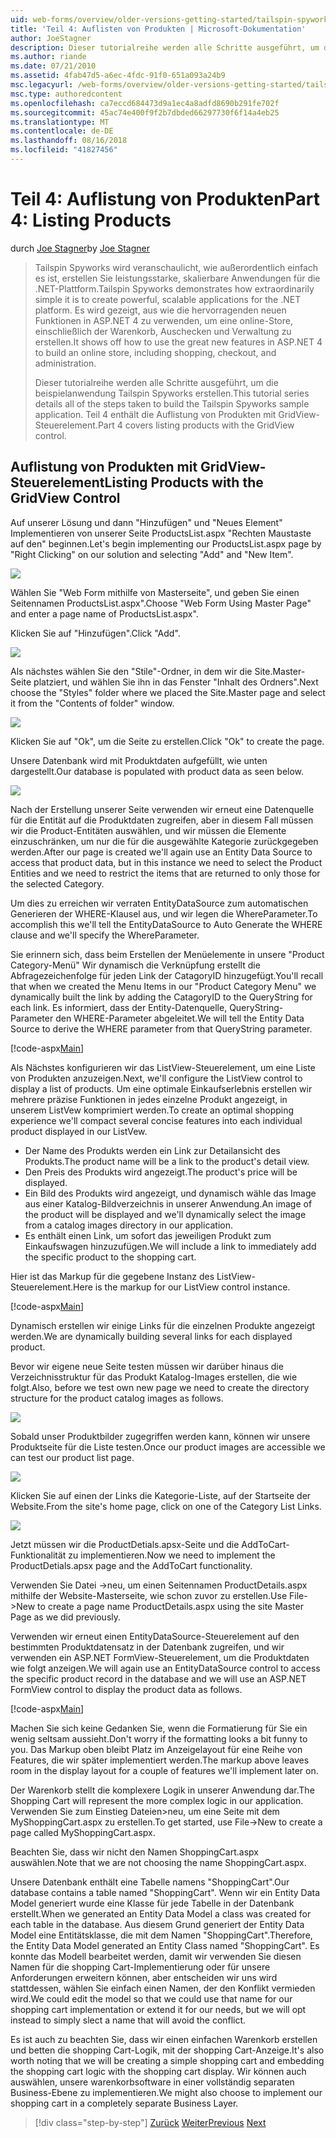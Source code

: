 ```yaml
---
uid: web-forms/overview/older-versions-getting-started/tailspin-spyworks/tailspin-spyworks-part-4
title: 'Teil 4: Auflisten von Produkten | Microsoft-Dokumentation'
author: JoeStagner
description: Dieser tutorialreihe werden alle Schritte ausgeführt, um die beispielanwendung Tailspin Spyworks erstellen. Teil 4 enthält die Auflistung von Produkten mit der GridView-Vertr....
ms.author: riande
ms.date: 07/21/2010
ms.assetid: 4fab47d5-a6ec-4fdc-91f0-651a093a24b9
msc.legacyurl: /web-forms/overview/older-versions-getting-started/tailspin-spyworks/tailspin-spyworks-part-4
msc.type: authoredcontent
ms.openlocfilehash: ca7eccd684473d9a1ec4a8adfd8690b291fe702f
ms.sourcegitcommit: 45ac74e400f9f2b7dbded66297730f6f14a4eb25
ms.translationtype: MT
ms.contentlocale: de-DE
ms.lasthandoff: 08/16/2018
ms.locfileid: "41827456"
---
```

<a name="part-4-listing-products"></a><span data-ttu-id="3a559-104">Teil 4: Auflistung von Produkten</span><span class="sxs-lookup"><span data-stu-id="3a559-104">Part 4: Listing Products</span></span>
====================
<span data-ttu-id="3a559-105">durch [Joe Stagner](https://github.com/JoeStagner)</span><span class="sxs-lookup"><span data-stu-id="3a559-105">by [Joe Stagner](https://github.com/JoeStagner)</span></span>

> <span data-ttu-id="3a559-106">Tailspin Spyworks wird veranschaulicht, wie außerordentlich einfach es ist, erstellen Sie leistungsstarke, skalierbare Anwendungen für die .NET-Plattform.</span><span class="sxs-lookup"><span data-stu-id="3a559-106">Tailspin Spyworks demonstrates how extraordinarily simple it is to create powerful, scalable applications for the .NET platform.</span></span> <span data-ttu-id="3a559-107">Es wird gezeigt, aus wie die hervorragenden neuen Funktionen in ASP.NET 4 zu verwenden, um eine online-Store, einschließlich der Warenkorb, Auschecken und Verwaltung zu erstellen.</span><span class="sxs-lookup"><span data-stu-id="3a559-107">It shows off how to use the great new features in ASP.NET 4 to build an online store, including shopping, checkout, and administration.</span></span>
> 
> <span data-ttu-id="3a559-108">Dieser tutorialreihe werden alle Schritte ausgeführt, um die beispielanwendung Tailspin Spyworks erstellen.</span><span class="sxs-lookup"><span data-stu-id="3a559-108">This tutorial series details all of the steps taken to build the Tailspin Spyworks sample application.</span></span> <span data-ttu-id="3a559-109">Teil 4 enthält die Auflistung von Produkten mit GridView-Steuerelement.</span><span class="sxs-lookup"><span data-stu-id="3a559-109">Part 4 covers listing products with the GridView control.</span></span>


## <a id="_Toc260221670"></a>  <span data-ttu-id="3a559-110">Auflistung von Produkten mit GridView-Steuerelement</span><span class="sxs-lookup"><span data-stu-id="3a559-110">Listing Products with the GridView Control</span></span>

<span data-ttu-id="3a559-111">Auf unserer Lösung und dann "Hinzufügen" und "Neues Element" Implementieren von unserer Seite ProductsList.aspx "Rechten Maustaste auf den" beginnen.</span><span class="sxs-lookup"><span data-stu-id="3a559-111">Let's begin implementing our ProductsList.aspx page by "Right Clicking" on our solution and selecting "Add" and "New Item".</span></span>

![](tailspin-spyworks-part-4/_static/image1.jpg)

<span data-ttu-id="3a559-112">Wählen Sie "Web Form mithilfe von Masterseite", und geben Sie einen Seitennamen ProductsList.aspx".</span><span class="sxs-lookup"><span data-stu-id="3a559-112">Choose "Web Form Using Master Page" and enter a page name of ProductsList.aspx".</span></span>

<span data-ttu-id="3a559-113">Klicken Sie auf "Hinzufügen".</span><span class="sxs-lookup"><span data-stu-id="3a559-113">Click "Add".</span></span>

![](tailspin-spyworks-part-4/_static/image2.jpg)

<span data-ttu-id="3a559-114">Als nächstes wählen Sie den "Stile"-Ordner, in dem wir die Site.Master-Seite platziert, und wählen Sie ihn in das Fenster "Inhalt des Ordners".</span><span class="sxs-lookup"><span data-stu-id="3a559-114">Next choose the "Styles" folder where we placed the Site.Master page and select it from the "Contents of folder" window.</span></span>

![](tailspin-spyworks-part-4/_static/image3.jpg)

<span data-ttu-id="3a559-115">Klicken Sie auf "Ok", um die Seite zu erstellen.</span><span class="sxs-lookup"><span data-stu-id="3a559-115">Click "Ok" to create the page.</span></span>

<span data-ttu-id="3a559-116">Unsere Datenbank wird mit Produktdaten aufgefüllt, wie unten dargestellt.</span><span class="sxs-lookup"><span data-stu-id="3a559-116">Our database is populated with product data as seen below.</span></span>

![](tailspin-spyworks-part-4/_static/image4.jpg)

<span data-ttu-id="3a559-117">Nach der Erstellung unserer Seite verwenden wir erneut eine Datenquelle für die Entität auf die Produktdaten zugreifen, aber in diesem Fall müssen wir die Product-Entitäten auswählen, und wir müssen die Elemente einzuschränken, um nur die für die ausgewählte Kategorie zurückgegeben werden.</span><span class="sxs-lookup"><span data-stu-id="3a559-117">After our page is created we'll again use an Entity Data Source to access that product data, but in this instance we need to select the Product Entities and we need to restrict the items that are returned to only those for the selected Category.</span></span>

<span data-ttu-id="3a559-118">Um dies zu erreichen wir verraten EntityDataSource zum automatischen Generieren der WHERE-Klausel aus, und wir legen die WhereParameter.</span><span class="sxs-lookup"><span data-stu-id="3a559-118">To accomplish this we'll tell the EntityDataSource to Auto Generate the WHERE clause and we'll specify the WhereParameter.</span></span>

<span data-ttu-id="3a559-119">Sie erinnern sich, dass beim Erstellen der Menüelemente in unsere "Product Category-Menü" Wir dynamisch die Verknüpfung erstellt die Abfragezeichenfolge für jeden Link der CatagoryID hinzugefügt.</span><span class="sxs-lookup"><span data-stu-id="3a559-119">You'll recall that when we created the Menu Items in our "Product Category Menu" we dynamically built the link by adding the CatagoryID to the QueryString for each link.</span></span> <span data-ttu-id="3a559-120">Es informiert, dass der Entity-Datenquelle, QueryString-Parameter den WHERE-Parameter abgeleitet.</span><span class="sxs-lookup"><span data-stu-id="3a559-120">We will tell the Entity Data Source to derive the WHERE parameter from that QueryString parameter.</span></span>

[!code-aspx[Main](tailspin-spyworks-part-4/samples/sample1.aspx)]

<span data-ttu-id="3a559-121">Als Nächstes konfigurieren wir das ListView-Steuerelement, um eine Liste von Produkten anzuzeigen.</span><span class="sxs-lookup"><span data-stu-id="3a559-121">Next, we'll configure the ListView control to display a list of products.</span></span> <span data-ttu-id="3a559-122">Um eine optimale Einkaufserlebnis erstellen wir mehrere präzise Funktionen in jedes einzelne Produkt angezeigt, in unserem ListVew komprimiert werden.</span><span class="sxs-lookup"><span data-stu-id="3a559-122">To create an optimal shopping experience we'll compact several concise features into each individual product displayed in our ListVew.</span></span>

- <span data-ttu-id="3a559-123">Der Name des Produkts werden ein Link zur Detailansicht des Produkts.</span><span class="sxs-lookup"><span data-stu-id="3a559-123">The product name will be a link to the product's detail view.</span></span>
- <span data-ttu-id="3a559-124">Den Preis des Produkts wird angezeigt.</span><span class="sxs-lookup"><span data-stu-id="3a559-124">The product's price will be displayed.</span></span>
- <span data-ttu-id="3a559-125">Ein Bild des Produkts wird angezeigt, und dynamisch wähle das Image aus einer Katalog-Bildverzeichnis in unserer Anwendung.</span><span class="sxs-lookup"><span data-stu-id="3a559-125">An image of the product will be displayed and we'll dynamically select the image from a catalog images directory in our application.</span></span>
- <span data-ttu-id="3a559-126">Es enthält einen Link, um sofort das jeweiligen Produkt zum Einkaufswagen hinzuzufügen.</span><span class="sxs-lookup"><span data-stu-id="3a559-126">We will include a link to immediately add the specific product to the shopping cart.</span></span>

<span data-ttu-id="3a559-127">Hier ist das Markup für die gegebene Instanz des ListView-Steuerelement.</span><span class="sxs-lookup"><span data-stu-id="3a559-127">Here is the markup for our ListView control instance.</span></span>

[!code-aspx[Main](tailspin-spyworks-part-4/samples/sample2.aspx)]

<span data-ttu-id="3a559-128">Dynamisch erstellen wir einige Links für die einzelnen Produkte angezeigt werden.</span><span class="sxs-lookup"><span data-stu-id="3a559-128">We are dynamically building several links for each displayed product.</span></span>

<span data-ttu-id="3a559-129">Bevor wir eigene neue Seite testen müssen wir darüber hinaus die Verzeichnisstruktur für das Produkt Katalog-Images erstellen, die wie folgt.</span><span class="sxs-lookup"><span data-stu-id="3a559-129">Also, before we test own new page we need to create the directory structure for the product catalog images as follows.</span></span>

![](tailspin-spyworks-part-4/_static/image1.png)

<span data-ttu-id="3a559-130">Sobald unser Produktbilder zugegriffen werden kann, können wir unsere Produktseite für die Liste testen.</span><span class="sxs-lookup"><span data-stu-id="3a559-130">Once our product images are accessible we can test our product list page.</span></span>

![](tailspin-spyworks-part-4/_static/image5.jpg)

<span data-ttu-id="3a559-131">Klicken Sie auf einen der Links die Kategorie-Liste, auf der Startseite der Website.</span><span class="sxs-lookup"><span data-stu-id="3a559-131">From the site's home page, click on one of the Category List Links.</span></span>

![](tailspin-spyworks-part-4/_static/image6.jpg)

<span data-ttu-id="3a559-132">Jetzt müssen wir die ProductDetials.apsx-Seite und die AddToCart-Funktionalität zu implementieren.</span><span class="sxs-lookup"><span data-stu-id="3a559-132">Now we need to implement the ProductDetials.apsx page and the AddToCart functionality.</span></span>

<span data-ttu-id="3a559-133">Verwenden Sie Datei -&gt;neu, um einen Seitennamen ProductDetails.aspx mithilfe der Website-Masterseite, wie schon zuvor zu erstellen.</span><span class="sxs-lookup"><span data-stu-id="3a559-133">Use File-&gt;New to create a page name ProductDetails.aspx using the site Master Page as we did previously.</span></span>

<span data-ttu-id="3a559-134">Verwenden wir erneut einen EntityDataSource-Steuerelement auf den bestimmten Produktdatensatz in der Datenbank zugreifen, und wir verwenden ein ASP.NET FormView-Steuerelement, um die Produktdaten wie folgt anzeigen.</span><span class="sxs-lookup"><span data-stu-id="3a559-134">We will again use an EntityDataSource control to access the specific product record in the database and we will use an ASP.NET FormView control to display the product data as follows.</span></span>

[!code-aspx[Main](tailspin-spyworks-part-4/samples/sample3.aspx)]

<span data-ttu-id="3a559-135">Machen Sie sich keine Gedanken Sie, wenn die Formatierung für Sie ein wenig seltsam aussieht.</span><span class="sxs-lookup"><span data-stu-id="3a559-135">Don't worry if the formatting looks a bit funny to you.</span></span> <span data-ttu-id="3a559-136">Das Markup oben bleibt Platz im Anzeigelayout für eine Reihe von Features, die wir später implementiert werden.</span><span class="sxs-lookup"><span data-stu-id="3a559-136">The markup above leaves room in the display layout for a couple of features we'll implement later on.</span></span>

<span data-ttu-id="3a559-137">Der Warenkorb stellt die komplexere Logik in unserer Anwendung dar.</span><span class="sxs-lookup"><span data-stu-id="3a559-137">The Shopping Cart will represent the more complex logic in our application.</span></span> <span data-ttu-id="3a559-138">Verwenden Sie zum Einstieg Dateien&gt;neu, um eine Seite mit dem MyShoppingCart.aspx zu erstellen.</span><span class="sxs-lookup"><span data-stu-id="3a559-138">To get started, use File-&gt;New to create a page called MyShoppingCart.aspx.</span></span>

<span data-ttu-id="3a559-139">Beachten Sie, dass wir nicht den Namen ShoppingCart.aspx auswählen.</span><span class="sxs-lookup"><span data-stu-id="3a559-139">Note that we are not choosing the name ShoppingCart.aspx.</span></span>

<span data-ttu-id="3a559-140">Unsere Datenbank enthält eine Tabelle namens "ShoppingCart".</span><span class="sxs-lookup"><span data-stu-id="3a559-140">Our database contains a table named "ShoppingCart".</span></span> <span data-ttu-id="3a559-141">Wenn wir ein Entity Data Model generiert wurde eine Klasse für jede Tabelle in der Datenbank erstellt.</span><span class="sxs-lookup"><span data-stu-id="3a559-141">When we generated an Entity Data Model a class was created for each table in the database.</span></span> <span data-ttu-id="3a559-142">Aus diesem Grund generiert der Entity Data Model eine Entitätsklasse, die mit dem Namen "ShoppingCart".</span><span class="sxs-lookup"><span data-stu-id="3a559-142">Therefore, the Entity Data Model generated an Entity Class named "ShoppingCart".</span></span> <span data-ttu-id="3a559-143">Es konnte das Modell bearbeitet werden, damit wir verwenden Sie diesen Namen für die shopping Cart-Implementierung oder für unsere Anforderungen erweitern können, aber entscheiden wir uns wird stattdessen, wählen Sie einfach einen Namen, der den Konflikt vermieden wird.</span><span class="sxs-lookup"><span data-stu-id="3a559-143">We could edit the model so that we could use that name for our shopping cart implementation or extend it for our needs, but we will opt instead to simply slect a name that will avoid the conflict.</span></span>

<span data-ttu-id="3a559-144">Es ist auch zu beachten Sie, dass wir einen einfachen Warenkorb erstellen und betten die shopping Cart-Logik, mit der shopping Cart-Anzeige.</span><span class="sxs-lookup"><span data-stu-id="3a559-144">It's also worth noting that we will be creating a simple shopping cart and embedding the shopping cart logic with the shopping cart display.</span></span> <span data-ttu-id="3a559-145">Wir können auch auswählen, unsere warenkorbsoftware in einer vollständig separaten Business-Ebene zu implementieren.</span><span class="sxs-lookup"><span data-stu-id="3a559-145">We might also choose to implement our shopping cart in a completely separate Business Layer.</span></span>

> [!div class="step-by-step"]
> <span data-ttu-id="3a559-146">[Zurück](tailspin-spyworks-part-3.md)
> [Weiter](tailspin-spyworks-part-5.md)</span><span class="sxs-lookup"><span data-stu-id="3a559-146">[Previous](tailspin-spyworks-part-3.md)
[Next](tailspin-spyworks-part-5.md)</span></span>
